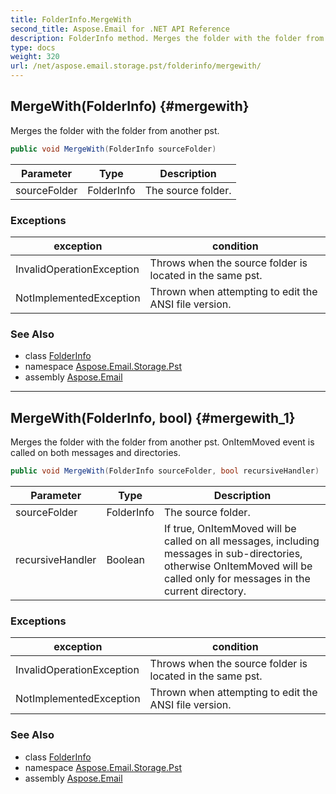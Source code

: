 ```yaml
---
title: FolderInfo.MergeWith
second_title: Aspose.Email for .NET API Reference
description: FolderInfo method. Merges the folder with the folder from another pst
type: docs
weight: 320
url: /net/aspose.email.storage.pst/folderinfo/mergewith/
---
```

## MergeWith(FolderInfo) {#mergewith}

Merges the folder with the folder from another pst.

```csharp
public void MergeWith(FolderInfo sourceFolder)
```

| Parameter | Type | Description |
| --- | --- | --- |
| sourceFolder | FolderInfo | The source folder. |

### Exceptions

| exception | condition |
| --- | --- |
| InvalidOperationException | Throws when the source folder is located in the same pst. |
| NotImplementedException | Thrown when attempting to edit the ANSI file version. |

### See Also

* class [FolderInfo](../)
* namespace [Aspose.Email.Storage.Pst](../../folderinfo/)
* assembly [Aspose.Email](../../../)

---

## MergeWith(FolderInfo, bool) {#mergewith_1}

Merges the folder with the folder from another pst. OnItemMoved event is called on both messages and directories.

```csharp
public void MergeWith(FolderInfo sourceFolder, bool recursiveHandler)
```

| Parameter | Type | Description |
| --- | --- | --- |
| sourceFolder | FolderInfo | The source folder. |
| recursiveHandler | Boolean | If true, OnItemMoved will be called on all messages, including messages in sub-directories, otherwise OnItemMoved will be called only for messages in the current directory. |

### Exceptions

| exception | condition |
| --- | --- |
| InvalidOperationException | Throws when the source folder is located in the same pst. |
| NotImplementedException | Thrown when attempting to edit the ANSI file version. |

### See Also

* class [FolderInfo](../)
* namespace [Aspose.Email.Storage.Pst](../../folderinfo/)
* assembly [Aspose.Email](../../../)


